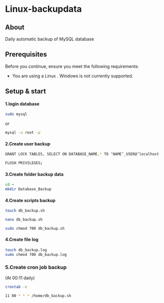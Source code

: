 # Linux-backupdata

## About
Daily automatic backup of MySQL database

## Prerequisites

Before you continue, ensure you meet the following requirements:

* You are using a Linux . Windows is not currently supported.

## Setup & start
#### 1.login database

```bash
sudo mysql
```
 or
```bash
mysql -u root -p
```

#### 2.Create user backup
```bash 
GRANT LOCK TABLES, SELECT ON DATABASE_NAME.* TO ‘NAME’_USER@‘localhost' IDENTIFIED BY ‘PASSWORD’;
```
```bash
FLUSH PRIVILEGES;
```

#### 3.Create folder backup data
```bash 
cd ~
mkdir Database_Backup 
```

#### 4.Create scripts backup
```bash
touch db_backup.sh
```
```bash
nano db_backup.sh
```
```bash
sudo chmod 700 db_backup.sh
```
    
#### 4.Create file log 
```bash
touch db_backup.log
sudo chmod 700 db_backup.log
```
    
### 5.Create cron job backup
(At 00:11 daily)
```bash
crontab -e
```
```bash
11 00 * * * /home/db_backup.sh
```
